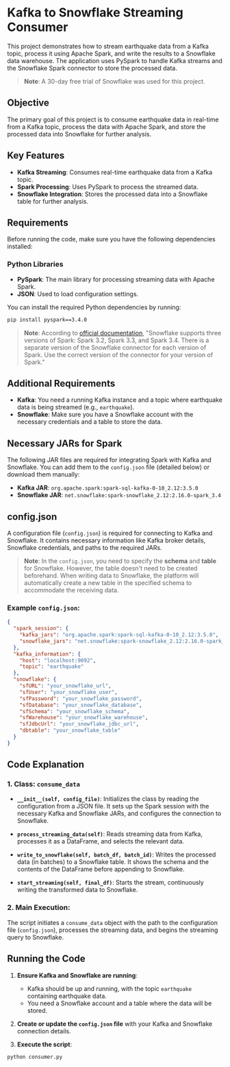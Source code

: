 # Kafka to Snowflake Streaming Consumer

This project demonstrates how to stream earthquake data from a Kafka topic, process it using Apache Spark, and write the results to a Snowflake data warehouse. The application uses PySpark to handle Kafka streams and the Snowflake Spark connector to store the processed data.

> **Note**: A 30-day free trial of Snowflake was used for this project.

## Objective

The primary goal of this project is to consume earthquake data in real-time from a Kafka topic, process the data with Apache Spark, and store the processed data into Snowflake for further analysis.


## Key Features

- **Kafka Streaming**: Consumes real-time earthquake data from a Kafka topic.
- **Spark Processing**: Uses PySpark to process the streamed data.
- **Snowflake Integration**: Stores the processed data into a Snowflake table for further analysis.

## Requirements

Before running the code, make sure you have the following dependencies installed:

### Python Libraries
- **PySpark**: The main library for processing streaming data with Apache Spark.
- **JSON**: Used to load configuration settings.

You can install the required Python dependencies by running:

```bash
pip install pyspark==3.4.0
```
> **Note**: According to [official documentation](https://docs.snowflake.com/en/user-guide/spark-connector), "Snowflake supports three versions of Spark: Spark 3.2, Spark 3.3, and Spark 3.4. There is a separate version of the Snowflake connector for each version of Spark. Use the correct version of the connector for your version of Spark."


## Additional Requirements

- **Kafka**: You need a running Kafka instance and a topic where earthquake data is being streamed (e.g., `earthquake`).
- **Snowflake**: Make sure you have a Snowflake account with the necessary credentials and a table to store the data.

## Necessary JARs for Spark

The following JAR files are required for integrating Spark with Kafka and Snowflake. You can add them to the `config.json` file (detailed below) or download them manually:

- **Kafka JAR**: `org.apache.spark:spark-sql-kafka-0-10_2.12:3.5.0`
- **Snowflake JAR**: `net.snowflake:spark-snowflake_2.12:2.16.0-spark_3.4`

## config.json

A configuration file (`config.json`) is required for connecting to Kafka and Snowflake. It contains necessary information like Kafka broker details, Snowflake credentials, and paths to the required JARs.

> **Note**: In the `config.json`, you need to specify the **schema** and **table** for Snowflake. However, the table doesn't need to be created beforehand. When writing data to Snowflake, the platform will automatically create a new table in the specified schema to accommodate the receiving data.

### Example `config.json`:

```json
{
  "spark_session": {
    "kafka_jars": "org.apache.spark:spark-sql-kafka-0-10_2.12:3.5.0",
    "snowflake_jars": "net.snowflake:spark-snowflake_2.12:2.16.0-spark_3.4"
  },
  "kafka_information": {
    "host": "localhost:9092",
    "topic": "earthquake"
  },
  "snowflake": {
    "sfURL": "your_snowflake_url",
    "sfUser": "your_snowflake_user",
    "sfPassword": "your_snowflake_password",
    "sfDatabase": "your_snowflake_database",
    "sfSchema": "your_snowflake_schema",
    "sfWarehouse": "your_snowflake_warehouse",
    "sfJdbcUrl": "your_snowflake_jdbc_url",
    "dbtable": "your_snowflake_table"
  }
}
```
## Code Explanation

### 1. Class: `consume_data`

- **`__init__(self, config_file)`**: Initializes the class by reading the configuration from a JSON file. It sets up the Spark session with the necessary Kafka and Snowflake JARs, and configures the connection to Snowflake.

- **`process_streaming_data(self)`**: Reads streaming data from Kafka, processes it as a DataFrame, and selects the relevant data.

- **`write_to_snowflake(self, batch_df, batch_id)`**: Writes the processed data (in batches) to a Snowflake table. It shows the schema and the contents of the DataFrame before appending to Snowflake.

- **`start_streaming(self, final_df)`**: Starts the stream, continuously writing the transformed data to Snowflake.

### 2. Main Execution:
The script initiates a `consume_data` object with the path to the configuration file (`config.json`), processes the streaming data, and begins the streaming query to Snowflake.

## Running the Code

1. **Ensure Kafka and Snowflake are running**:
   - Kafka should be up and running, with the topic `earthquake` containing earthquake data.
   - You need a Snowflake account and a table where the data will be stored.

2. **Create or update the `config.json` file** with your Kafka and Snowflake connection details.

3. **Execute the script**:

```bash
python consumer.py
```
